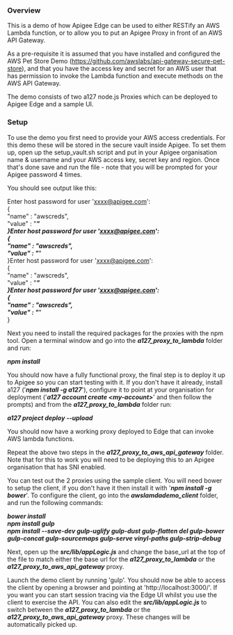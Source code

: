 <h3>Overview</h3>

This is a demo of how Apigee Edge can be used to either RESTify an AWS Lambda function, or to allow you to put an Apigee Proxy in front of an AWS API Gateway.

As a pre-requisite it is assumed that you have installed and configured the AWS Pet Store Demo (https://github.com/awslabs/api-gateway-secure-pet-store), and that you have the access key and secret for an AWS user that has permission to invoke the Lambda function and execute methods on the AWS API Gateway.

The demo consists of two a127 node.js Proxies which can be deployed to Apigee Edge and a sample UI.

<h3>Setup</h3>

To use the demo you first need to provide your AWS access credentials. For this demo these will be stored in the secure vault inside Apigee. To set them up, open up the setup_vault.sh script and put in your Apigee organisation name & username and your AWS access key, secret key and region. Once that's done save and run the file - note that you will be prompted for your Apigee password 4 times.

You should see output like this:

Enter host password for user 'xxxx@apigee.com':</br>
{</br>
  "name" : "awscreds",</br>
  "value" : "*****"</br>
}Enter host password for user 'xxxx@apigee.com':</br>
{</br>
  "name" : "awscreds",</br>
  "value" : "*****"</br>
}Enter host password for user 'xxxx@apigee.com':</br>
{</br>
  "name" : "awscreds",</br>
  "value" : "*****"</br>
}Enter host password for user 'xxxx@apigee.com':</br>
{</br>
  "name" : "awscreds",</br>
  "value" : "*****"</br>
}</br>


Next you need to install the required packages for the proxies with the npm tool. Open a terminal window and go into the <b><i>a127_proxy_to_lambda</b></i> folder and run:

<b><i>npm install</b></i>

You should now have a fully functional proxy, the final step is to deploy it up to Apigee so you can start testing with it. If you don't have it already, install a127 ('<b><i>npm install -g a127</b></i>'), configure it to point at your organisation for deployment ('<b><i>a127 account create &lt;my-account&gt;</i></b>' and then follow the prompts) and from the <b><i>a127_proxy_to_lambda</i></b> folder run:

<b><i>a127 project deploy --upload</b></i>

You should now have a working proxy deployed to Edge that can invoke AWS lambda functions.

Repeat the above two steps in the <b><i>a127_proxy_to_aws_api_gateway</b></i> folder. Note that for this to work you will need to be deploying this to an Apigee organisation that has SNI enabled.

You can test out the 2 proxies using the sample client. You will need bower to setup the client, if you don't have it then install it with '<b><i>npm install -g bower</b></i>'. To configure the client, go into the <b><i>awslamdademo_client</b></i> folder, and run the following commands:

<b><i>bower install<br>
npm install gulp<br>
npm install --save-dev gulp-uglify gulp-dust gulp-flatten del gulp-bower gulp-concat gulp-sourcemaps gulp-serve vinyl-paths gulp-strip-debug</b></i>

Next, open up the <b><i>src/lib/appLogic.js</b></i> and change the base_url at the top of the file to match either the base url for the <b><i>a127_proxy_to_lambda</b></i> or the <b><i>a127_proxy_to_aws_api_gateway</b></i> proxy.

Launch the demo client by running 'gulp'. You should now be able to access the client by opening a browser and pointing at 'http://localhost:3000/'. If you want you can start session tracing via the Edge UI whilst you use the client to exercise the API. You can also edit the <b><i>src/lib/appLogic.js</b></i> to switch between the <b><i>a127_proxy_to_lambda</b></i> or the <b><i>a127_proxy_to_aws_api_gateway</b></i> proxy. These changes will be automatically picked up.
